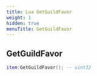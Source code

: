```yaml
---
title: Lua GetGuildFavor
weight: 1
hidden: true
menuTitle: GetGuildFavor
---
```

## GetGuildFavor
```lua
item:GetGuildFavor(); -- uint32
```